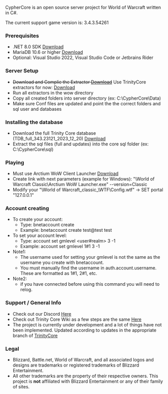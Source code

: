 CypherCore is an open source server project for World of Warcraft written in C#.

The current support game version is: 3.4.3.54261

### Prerequisites
* .NET 8.0 SDK [Download](https://dotnet.microsoft.com/en-us/download/dotnet)
* MariaDB 10.6 or higher [Download](https://mariadb.org/download/)
* Optional: Visual Studio 2022, Visual Studio Code or Jetbrains Rider

### Server Setup
* ~~Download and Complie the Extractor [Download](https://github.com/CypherCore/Tools)~~ Use TrinityCore extractors for now: [Download]((https://github.com/RioMcBoo/TrinityCore/tree/wotlk_classic))
* Run all extractors in the wow directory
* Copy all created folders into server directory (ex: C:\CypherCore\Data)
* Make sure Conf files are updated and point the the correct folders and sql user and databases

### Installing the database
* Download the full Trinity Core database (TDB_full_343.23121_2023_12_20) [Download](https://github.com/TrinityCore/TrinityCore/releases/tag/TDB343.23121)
* Extract the sql files (full and updates) into the core sql folder (ex: C:\CypherCore\sql)

### Playing
* Must use Arctium WoW Client Launcher [Download](https://arctium.io/wow)
* Create link with next parameters (example for Windows): "<path>\World of Warcraft Classic\Arctium WoW Launcher.exe" --version=Classic
* Modify your "<path>\World of Warcraft\_classic_\WTF\Config.wtf"  ->  SET portal "127.0.0.1"

### Account creating
* To create your account:
    - Type: bnetaccount create
    - Example: bnetaccount create test@test test
* To set your account level:
    - Type: account set gmlevel <user#realm> 3 -1
    - Example: account set gmlevel 1#1 3 -1
* Note1:
    - The username used for setting your gmlevel is not the same as the username you create with bnetaccount.
    - You must manually find the username in auth.account.username. These are formatted as 1#1, 2#1, etc.
* Note2:
    - if you have connected before using this command you will need to relog.

### Support / General Info
* Check out our Discord [Here](https://discord.gg/3skVwCay7z)
* Check out Trinity Core Wiki as a few steps are the same [Here](https://trinitycore.atlassian.net/wiki/spaces/tc/pages/2130077/Installation+Guide)
* The project is currently under development and a lot of things have not been implemented. Updated according to updates in the appropriate branch of [TrinityCore](https://github.com/TrinityCore/TrinityCore/tree/wotlk_classic)

### Legal
* Blizzard, Battle.net, World of Warcraft, and all associated logos and designs are trademarks or registered trademarks of Blizzard Entertainment.
* All other trademarks are the property of their respective owners. This project is **not** affiliated with Blizzard Entertainment or any of their family of sites.
